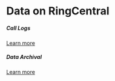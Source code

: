 # Data on RingCentral

<div class="row">
  <div class="col-sm-6">
    <div class="card">
      <div class="card-body">
        <h5 class="card-title">Call Logs</h5>
        <p class="card-text"></p>
        <a href="./call-logs" class="btn btn-primary">Learn more</a>
      </div>
    </div>
  </div>
  <div class="col-sm-6">
    <div class="card">
      <div class="card-body">
        <h5 class="card-title">Data Archival</h5>
        <p class="card-text"></p>
        <a href="./archival" class="btn btn-primary">Learn more</a>
      </div>
    </div>
  </div>
</div>
